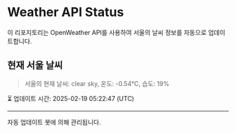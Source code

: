 
# Weather API Status

이 리포지토리는 OpenWeather API를 사용하여 서울의 날씨 정보를 자동으로 업데이트합니다.

## 현재 서울 날씨
> 서울의 현재 날씨: clear sky, 온도: -0.54°C, 습도: 19%

⏳ 업데이트 시간: 2025-02-19 05:22:47 (UTC)

---
자동 업데이트 봇에 의해 관리됩니다.
